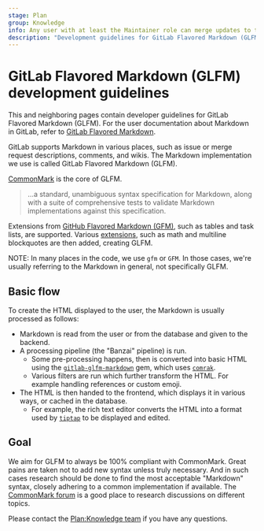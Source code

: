 ```yaml
---
stage: Plan
group: Knowledge
info: Any user with at least the Maintainer role can merge updates to this content. For details, see https://docs.gitlab.com/ee/development/development_processes.html#development-guidelines-review.
description: "Development guidelines for GitLab Flavored Markdown (GLFM)."
---
```


<!-- vale gitlab.GitLabFlavoredMarkdown = NO -->

# GitLab Flavored Markdown (GLFM) development guidelines

This and neighboring pages contain developer guidelines for GitLab Flavored Markdown (GLFM).
For the user documentation about Markdown in GitLab, refer to
[GitLab Flavored Markdown](../../user/markdown.md).

GitLab supports Markdown in various places, such as issue or merge request descriptions, comments, and wikis.
The Markdown implementation we use is called
GitLab Flavored Markdown (GLFM).

[CommonMark](https://spec.commonmark.org/current/) is the core of GLFM.

> ...a standard, unambiguous syntax specification for Markdown, along with a suite of comprehensive tests to validate Markdown implementations against this specification.

Extensions from [GitHub Flavored Markdown (GFM)](https://github.github.com/gfm/), such as tables and task lists, are supported.
Various [extensions](../../user/markdown.md#differences-between-gitlab-flavored-markdown-and-standard-markdown), such as math and multiline
blockquotes are then added, creating GLFM.

NOTE:
In many places in the code, we use `gfm` or `GFM`. In those cases, we're usually
referring to the Markdown in general, not specifically GLFM.

## Basic flow

To create the HTML displayed to the user, the Markdown is usually processed as follows:

- Markdown is read from the user or from the database and given to the backend.
- A processing pipeline (the "Banzai" pipeline) is run.
  - Some pre-processing happens, then is converted into basic HTML using the
    [`gitlab-glfm-markdown`](https://gitlab.com/gitlab-org/ruby/gems/gitlab-glfm-markdown) gem, which uses [`comrak`](https://github.com/kivikakk/comrak).
  - Various filters are run which further transform the HTML. For example handling
    references or custom emoji.
- The HTML is then handed to the frontend, which displays it in various ways, or cached in the database.
  - For example, the rich text editor converts the HTML into a format used by [`tiptap`](https://tiptap.dev/product/editor) to be displayed and edited.

## Goal

We aim for GLFM to always be 100% compliant with CommonMark.
Great pains are taken not to add new syntax unless truly necessary.
And in such cases research should be done to find the most
acceptable "Markdown" syntax, closely adhering to a common implementation if available.
The [CommonMark forum](https://talk.commonmark.org) is a good place to research discussions on different topics.

Please contact the [Plan:Knowledge team](https://handbook.gitlab.com/handbook/engineering/development/dev/plan/knowledge/) if you have any questions.
